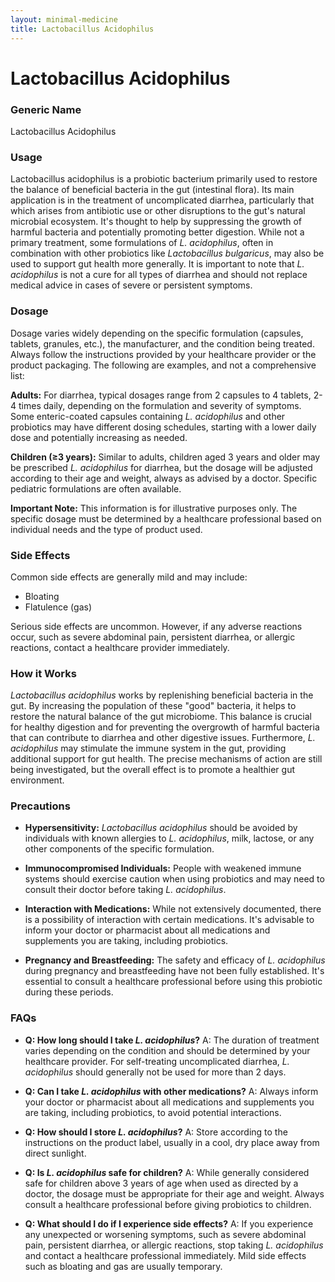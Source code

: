 ```yaml
---
layout: minimal-medicine
title: Lactobacillus Acidophilus
---
```


# Lactobacillus Acidophilus
### Generic Name
Lactobacillus Acidophilus

### Usage
Lactobacillus acidophilus is a probiotic bacterium primarily used to restore the balance of beneficial bacteria in the gut (intestinal flora).  Its main application is in the treatment of uncomplicated diarrhea, particularly that which arises from antibiotic use or other disruptions to the gut's natural microbial ecosystem.  It's thought to help by suppressing the growth of harmful bacteria and potentially promoting better digestion. While not a primary treatment,  some formulations of *L. acidophilus*, often in combination with other probiotics like *Lactobacillus bulgaricus*, may also be used to support gut health more generally.  It is important to note that *L. acidophilus* is not a cure for all types of diarrhea and should not replace medical advice in cases of severe or persistent symptoms.

### Dosage

Dosage varies widely depending on the specific formulation (capsules, tablets, granules, etc.), the manufacturer, and the condition being treated.  Always follow the instructions provided by your healthcare provider or the product packaging.  The following are examples, and not a comprehensive list:

**Adults:** For diarrhea, typical dosages range from 2 capsules to 4 tablets, 2-4 times daily, depending on the formulation and severity of symptoms.  Some enteric-coated capsules containing *L. acidophilus* and other probiotics may have different dosing schedules, starting with a lower daily dose and potentially increasing as needed.

**Children (≥3 years):** Similar to adults, children aged 3 years and older may be prescribed *L. acidophilus* for diarrhea, but the dosage will be adjusted according to their age and weight, always as advised by a doctor.  Specific pediatric formulations are often available.

**Important Note:**  This information is for illustrative purposes only.  The specific dosage must be determined by a healthcare professional based on individual needs and the type of product used.


### Side Effects

Common side effects are generally mild and may include:

* Bloating
* Flatulence (gas)

Serious side effects are uncommon.  However, if any adverse reactions occur, such as severe abdominal pain, persistent diarrhea, or allergic reactions, contact a healthcare provider immediately.


### How it Works

*Lactobacillus acidophilus* works by replenishing beneficial bacteria in the gut.  By increasing the population of these "good" bacteria, it helps to restore the natural balance of the gut microbiome.  This balance is crucial for healthy digestion and for preventing the overgrowth of harmful bacteria that can contribute to diarrhea and other digestive issues.  Furthermore, *L. acidophilus* may stimulate the immune system in the gut, providing additional support for gut health.  The precise mechanisms of action are still being investigated, but the overall effect is to promote a healthier gut environment.


### Precautions

* **Hypersensitivity:** *Lactobacillus acidophilus* should be avoided by individuals with known allergies to *L. acidophilus*, milk, lactose, or any other components of the specific formulation.

* **Immunocompromised Individuals:**  People with weakened immune systems should exercise caution when using probiotics and may need to consult their doctor before taking *L. acidophilus*.

* **Interaction with Medications:** While not extensively documented, there is a possibility of interaction with certain medications.  It's advisable to inform your doctor or pharmacist about all medications and supplements you are taking, including probiotics.

* **Pregnancy and Breastfeeding:** The safety and efficacy of *L. acidophilus* during pregnancy and breastfeeding have not been fully established.  It's essential to consult a healthcare professional before using this probiotic during these periods.


### FAQs

* **Q: How long should I take *L. acidophilus*?** A: The duration of treatment varies depending on the condition and should be determined by your healthcare provider.  For self-treating uncomplicated diarrhea, *L. acidophilus* should generally not be used for more than 2 days.

* **Q: Can I take *L. acidophilus* with other medications?** A:  Always inform your doctor or pharmacist about all medications and supplements you are taking, including probiotics, to avoid potential interactions.

* **Q: How should I store *L. acidophilus*?** A: Store according to the instructions on the product label, usually in a cool, dry place away from direct sunlight.

* **Q: Is *L. acidophilus* safe for children?** A:  While generally considered safe for children above 3 years of age when used as directed by a doctor, the dosage must be appropriate for their age and weight.  Always consult a healthcare professional before giving probiotics to children.

* **Q: What should I do if I experience side effects?** A: If you experience any unexpected or worsening symptoms, such as severe abdominal pain, persistent diarrhea, or allergic reactions, stop taking *L. acidophilus* and contact a healthcare professional immediately.  Mild side effects such as bloating and gas are usually temporary.
